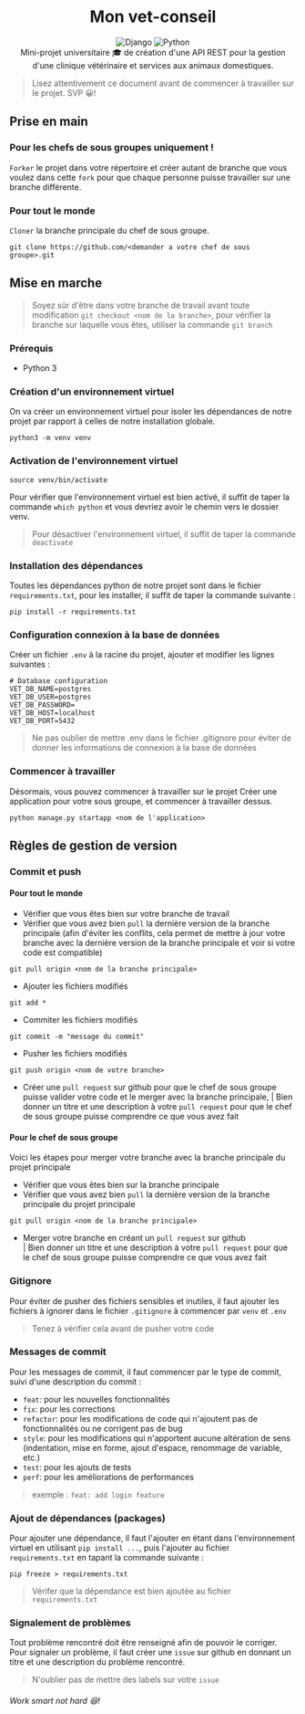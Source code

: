 <div align="center">
<h1> Mon vet-conseil </h1>
<img src="https://badgen.net/badge/django/4.2.1/green?icon=pypi" alt="Django">
<img src="https://badgen.net/badge/status/development/red?icon=github" alt="Python"> <br>
Mini-projet universitaire 🎓 de création d'une API REST pour la gestion d'une clinique vétérinaire et services aux animaux domestiques.
</div>

>Lisez attentivement ce document avant de commencer à travailler sur le projet. SVP 😀!


## Prise en main

### Pour les chefs de sous groupes uniquement !

`Forker` le projet dans votre répertoire et créer autant de branche
que vous voulez dans cette `fork` pour que chaque personne puisse
travailler sur une branche différente.

### Pour tout le monde
`Cloner` la branche principale du chef de sous groupe. 
```
git clone https://github.com/<demander a votre chef de sous groupe>.git
```


## Mise en marche
> Soyez sûr d'être dans votre branche de travail avant toute modification
``` git checkout <nom de la branche> ```, pour vérifier la branche sur laquelle vous êtes, utiliser la commande ``` git branch ```

### Prérequis
- Python 3

### Création d'un environnement virtuel
On va créer un environnement virtuel pour isoler les dépendances de notre projet par rapport à celles de notre installation globale.
```
python3 -m venv venv
```

### Activation de l'environnement virtuel
```
source venv/bin/activate
```
Pour vérifier que l'environnement virtuel est bien activé, il suffit de taper la commande ``` which python ``` et vous devriez avoir le chemin vers le dossier venv.
> Pour désactiver l'environnement virtuel, il suffit de taper la commande ``` deactivate ```

### Installation des dépendances
Toutes les dépendances python de notre projet sont dans le fichier ``` requirements.txt ```, pour les installer, il suffit de taper la commande suivante :
```
pip install -r requirements.txt
```

### Configuration connexion à la base de données
Créer un fichier `.env` à la racine du projet, ajouter et modifier les lignes suivantes :
```
# Database configuration
VET_DB_NAME=postgres
VET_DB_USER=postgres
VET_DB_PASSWORD=
VET_DB_HOST=localhost
VET_DB_PORT=5432
```
> Ne pas oublier de mettre .env dans le fichier .gitignore pour éviter de donner les informations de connexion à la base de données

### Commencer à travailler
Désormais, vous pouvez commencer à travailler sur le projet
Créer une application pour votre sous groupe, et commencer à travailler dessus.
```
python manage.py startapp <nom de l'application>
```

  
## Règles de gestion de version
  
### Commit et push
  
#### Pour tout le monde
- Vérifier que vous êtes bien sur votre branche de travail
- Vérifier que vous avez bien `pull` la dernière version de la branche principale (afin d'éviter les conflits,
cela permet de mettre à jour votre branche avec la dernière version de la branche principale et voir si votre code est
compatible)
```
git pull origin <nom de la branche principale>
```
- Ajouter les fichiers modifiés
```
git add *
```
- Commiter les fichiers modifiés
```
git commit -m "message du commit"
```
- Pusher les fichiers modifiés
```
git push origin <nom de votre branche>
```
- Créer une `pull request` sur github pour que le chef de sous groupe puisse valider votre code et le merger avec la branche principale,
| Bien donner un titre et une description à votre `pull request` pour que le chef de sous groupe puisse comprendre ce que vous avez fait

#### Pour le chef de sous groupe
Voici les étapes pour merger votre branche avec la branche principale du projet principale
- Vérifier que vous êtes bien sur la branche principale
- Vérifier que vous avez bien `pull` la dernière version de la branche principale du projet principale
```
git pull origin <nom de la branche principale>
```
- Merger votre branche en créant un `pull request` sur github <br>
| Bien donner un titre et une description à votre `pull request` pour que le chef de sous groupe puisse comprendre ce que vous avez fait

### Gitignore
Pour éviter de pusher des fichiers sensibles et inutiles, il faut ajouter les fichiers à ignorer dans le fichier `.gitignore` à commencer par `venv` et `.env`
> Tenez à vérifier cela avant de pusher votre code

### Messages de commit
Pour les messages de commit, il faut commencer par le type de commit, suivi d'une description du commit :
- `feat`: pour les nouvelles fonctionnalités
- `fix`: pour les corrections
- `refactor`: pour les modifications de code qui n'ajoutent pas de fonctionnalités ou ne corrigent pas de bug
- `style`: pour les modifications qui n'apportent aucune altération de sens (indentation, mise en forme, ajout d'espace, renommage de variable, etc.)
- `test`: pour les ajouts de tests
- `perf`: pour les améliorations de performances
> exemple : `feat: add login feature`

### Ajout de dépendances (packages)
Pour ajouter une dépendance, il faut l'ajouter en étant dans l'environnement virtuel en utilisant `pip install ...`, puis l'ajouter au fichier `requirements.txt` en tapant la commande suivante :
```
pip freeze > requirements.txt
```
> Vérifer que la dépendance est bien ajoutée au fichier `requirements.txt`

### Signalement de problèmes
Tout problème rencontré doit être renseigné afin de pouvoir le corriger. <br>
Pour signaler un problème, il faut créer une `issue` sur github en donnant un titre et une description du problème rencontré.
> N'oublier pas de mettre des labels sur votre `issue`

###### Work smart not hard 😆!

